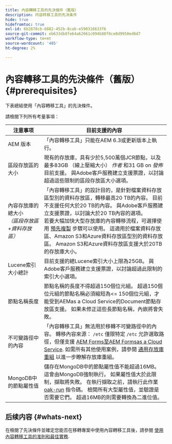 ```yaml
---
title: 內容轉移工具的先決條件（舊版）
description: 内容转移工具的先决条件
hide: true
hidefromtoc: true
exl-id: 6b2878cb-6882-452b-8cab-e590316633f6
source-git-commit: eb633db8fe64a62661c094b88f0ce8d9950ed6d7
workflow-type: tm+mt
source-wordcount: '485'
ht-degree: 2%

---
```


# 內容轉移工具的先決條件（舊版） {#prerequisites}

下表總結使用「內容轉移工具」的先決條件。

請檢閱下列所有考量事項：

| 注意事项 | 目前支援的內容 |
|--- |--- |
| AEM 版本 | 「內容轉移工具」只能在AEM 6.3或更新版本上執行。 |
| 區段存放區的大小 | 現有的存放庫，具有少於5,500萬個JCR節點，以及最多83GB （線上壓縮大小） *作者* 和31 GB on *發佈* 目前支援。 與Adobe客戶服務建立支援票證，以討論超過這些限制的區段存放區大小選項。 |
| 內容存放庫的總大小 <br>*（區段存放區+資料存放區）* | 「內容轉移工具」的設計目的，是針對檔案資料存放區型別的資料存放區，轉移最高20 TB的內容。 目前不支援任何大於20 TB的內容。 與Adobe客戶服務建立支援票證，以討論大於20 TB內容的選項。 <br>若要大幅加快大型存放庫的內容轉移流程，可選擇使用 [預先複製](https://experienceleague.adobe.com/docs/experience-manager-cloud-service/moving/cloud-migration/content-transfer-tool/handling-large-content-repositories.html?lang=en#setting-up-pre-copy-step) 步驟可以使用。 這適用於檔案資料存放區、Amazon S3和Azure資料存放區型別的資料存放區。 Amazon S3和Azure資料存放區支援大於20TB的存放庫大小。 |
| Lucene索引大小總計 | 目前支援的總Lucene索引大小上限為25GB。 與Adobe客戶服務建立支援票證，以討論超過此限制的索引大小選項。 |
| 節點名稱長度 | 節點名稱的長度不得超過150個位元組。 超過150個位元組的節點名稱必須縮短為&lt;= 150個位元組，才能受到AEMas a Cloud Service的Document節點存放區支援。 如果未修正這些長節點名稱，內嵌將會失敗。 |
| 不可變路徑中的內容 | 「內容轉移工具」無法用於移轉不可變路徑中的內容。 轉移內容來源： `/etc` 僅限特定 `/etc` 允許選取路徑，但僅支援 [AEM Forms至AEM Formsas a Cloud Service](https://experienceleague.adobe.com/docs/experience-manager-forms-cloud-service/forms/migrate-to-forms-as-a-cloud-service.html?lang=en#paths-of-various-aem-forms-specific-assets). 如需所有其他使用案例，請參閱 [通用存放庫重組](https://experienceleague.adobe.com/docs/experience-manager-65/deploying/restructuring/all-repository-restructuring-in-aem-6-5.html) 以進一步瞭解存放庫重組。 |
| MongoDB中的節點屬性值 | 儲存在MongoDB中的節點屬性值不能超過16MB。 這會由MongoDB強制執行。 如果屬性值大於此限制，擷取將失敗。 在執行擷取之前，請執行此作業 [oak-run](https://repo1.maven.org/maven2/org/apache/jackrabbit/oak-run/1.38.0/oak-run-1.38.0.jar) 指令碼。 檢閱所有大型屬性值，並驗證是否需要它們。 超過16MB的則需要轉換為二進位值。 |

## 后续内容 {#whats-next}

在檢閱了先決條件並確定您能否在移轉專案中使用內容轉移工具後，請參閱 [使用內容轉移工具的准則和最佳實務](https://experienceleague.adobe.com/docs/experience-manager-cloud-service/moving/cloud-migration/content-transfer-tool/guidelines-best-practices-content-transfer-tool.html?lang=en).
